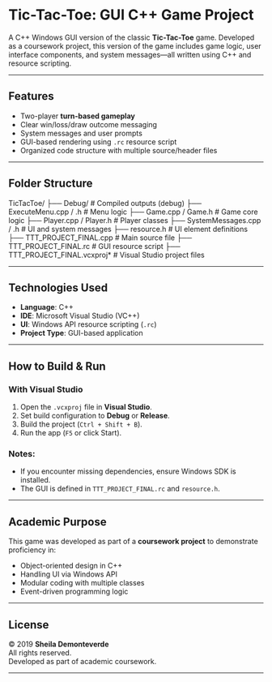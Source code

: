 # Tic-Tac-Toe: GUI C++ Game Project

A C++ Windows GUI version of the classic **Tic-Tac-Toe** game. Developed as a coursework project, this version of the game includes game logic, user interface components, and system messages—all written using C++ and resource scripting.

---

## Features

- Two-player **turn-based gameplay**
- Clear win/loss/draw outcome messaging
- System messages and user prompts
- GUI-based rendering using `.rc` resource script
- Organized code structure with multiple source/header files

---

## Folder Structure
TicTacToe/
├── Debug/ # Compiled outputs (debug)
├── ExecuteMenu.cpp / .h # Menu logic
├── Game.cpp / Game.h # Game core logic
├── Player.cpp / Player.h # Player classes
├── SystemMessages.cpp / .h # UI and system messages
├── resource.h # UI element definitions
├── TTT_PROJECT_FINAL.cpp # Main source file
├── TTT_PROJECT_FINAL.rc # GUI resource script
├── TTT_PROJECT_FINAL.vcxproj* # Visual Studio project files


---

## Technologies Used

- **Language**: C++
- **IDE**: Microsoft Visual Studio (VC++)
- **UI**: Windows API resource scripting (`.rc`)
- **Project Type**: GUI-based application

---

## How to Build & Run

### With Visual Studio
1. Open the `.vcxproj` file in **Visual Studio**.
2. Set build configuration to **Debug** or **Release**.
3. Build the project (`Ctrl + Shift + B`).
4. Run the app (`F5` or click Start).

### Notes:
- If you encounter missing dependencies, ensure Windows SDK is installed.
- The GUI is defined in `TTT_PROJECT_FINAL.rc` and `resource.h`.

---

## Academic Purpose

This game was developed as part of a **coursework project** to demonstrate proficiency in:
- Object-oriented design in C++
- Handling UI via Windows API
- Modular coding with multiple classes
- Event-driven programming logic

---

## License

© 2019 **Sheila Demonteverde**  
All rights reserved.  
Developed as part of academic coursework.

---




